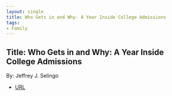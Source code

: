 ```yaml
---
layout: single
title: Who Gets in and Why- A Year Inside College Admissions
tags:
- Family
---
```


## Title: Who Gets in and Why: A Year Inside College Admissions
By: Jeffrey J. Selingo




- [URL](https://www.amazon.com/Who-Gets-Why-College-Admissions/dp/1982116293)


